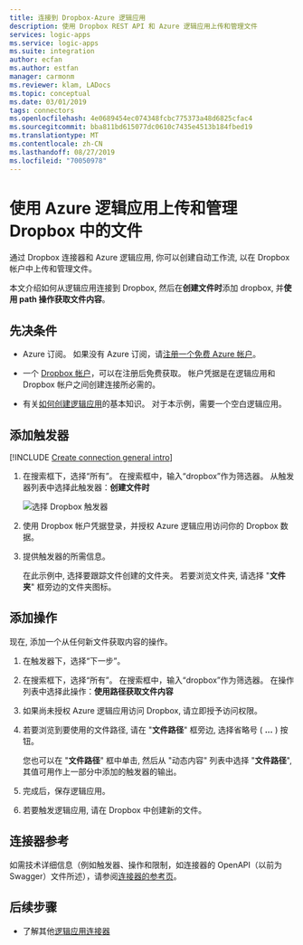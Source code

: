 ```yaml
---
title: 连接到 Dropbox-Azure 逻辑应用
description: 使用 Dropbox REST API 和 Azure 逻辑应用上传和管理文件
services: logic-apps
ms.service: logic-apps
ms.suite: integration
author: ecfan
ms.author: estfan
manager: carmonm
ms.reviewer: klam, LADocs
ms.topic: conceptual
ms.date: 03/01/2019
tags: connectors
ms.openlocfilehash: 4e0689454ec074348fcbc775373a48d6825cfac4
ms.sourcegitcommit: bba811bd615077dc0610c7435e4513b184fbed19
ms.translationtype: MT
ms.contentlocale: zh-CN
ms.lasthandoff: 08/27/2019
ms.locfileid: "70050978"
---
```

# <a name="upload-and-manage-files-in-dropbox-by-using-azure-logic-apps"></a>使用 Azure 逻辑应用上传和管理 Dropbox 中的文件

通过 Dropbox 连接器和 Azure 逻辑应用, 你可以创建自动工作流, 以在 Dropbox 帐户中上传和管理文件。 

本文介绍如何从逻辑应用连接到 Dropbox, 然后在**创建文件时**添加 dropbox, 并**使用 path 操作获取文件内容**。

## <a name="prerequisites"></a>先决条件

* Azure 订阅。 如果没有 Azure 订阅，请[注册一个免费 Azure 帐户](https://azure.microsoft.com/free/)。

* 一个 [Dropbox 帐户](https://www.dropbox.com/)，可以在注册后免费获取。 帐户凭据是在逻辑应用和 Dropbox 帐户之间创建连接所必需的。

* 有关[如何创建逻辑应用](../logic-apps/quickstart-create-first-logic-app-workflow.md)的基本知识。 对于本示例，需要一个空白逻辑应用。

## <a name="add-trigger"></a>添加触发器

[!INCLUDE [Create connection general intro](../../includes/connectors-create-connection-general-intro.md)]

1. 在搜索框下，选择“所有”。 在搜索框中，输入“dropbox”作为筛选器。
从触发器列表中选择此触发器：**创建文件时**

   ![选择 Dropbox 触发器](media/connectors-create-api-dropbox/select-dropbox-trigger.png)

1. 使用 Dropbox 帐户凭据登录，并授权 Azure 逻辑应用访问你的 Dropbox 数据。

1. 提供触发器的所需信息。 

   在此示例中, 选择要跟踪文件创建的文件夹。 若要浏览文件夹, 请选择 "**文件夹**" 框旁边的文件夹图标。

## <a name="add-action"></a>添加操作

现在, 添加一个从任何新文件获取内容的操作。

1. 在触发器下，选择“下一步”。 

1. 在搜索框下，选择“所有”。 在搜索框中，输入“dropbox”作为筛选器。
在操作列表中选择此操作：**使用路径获取文件内容**

1. 如果尚未授权 Azure 逻辑应用访问 Dropbox, 请立即授予访问权限。

1. 若要浏览到要使用的文件路径, 请在 "**文件路径**" 框旁边, 选择省略号 ( **...** ) 按钮。 

   您也可以在 "**文件路径**" 框中单击, 然后从 "动态内容" 列表中选择 "**文件路径**", 其值可用作上一部分中添加的触发器的输出。

1. 完成后，保存逻辑应用。

1. 若要触发逻辑应用, 请在 Dropbox 中创建新的文件。

## <a name="connector-reference"></a>连接器参考

如需技术详细信息（例如触发器、操作和限制，如连接器的 OpenAPI（以前为 Swagger）文件所述），请参阅[连接器的参考页](/connectors/dropbox/)。

## <a name="next-steps"></a>后续步骤

* 了解其他[逻辑应用连接器](../connectors/apis-list.md)
